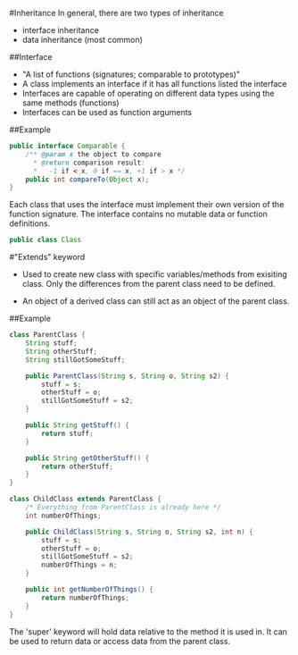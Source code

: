 #Inheritance
In general, there are two types of inheritance
 - interface inheritance
 - data inheritance (most common)

##Interface
 - "A list of functions (signatures; comparable to prototypes)"
 - A class implements an interface if it has all functions listed
   the interface
 - Interfaces are capable of operating on different data types using
   the same methods (functions)
 - Interfaces can be used as function arguments

##Example
```java
public interface Comparable {
    /** @param x the object to compare
      * @return comparison result:
      *   -1 if < x, 0 if == x, +1 if > x */
    public int compareTo(Object x);
}
```
Each class that uses the interface must implement their own version
of the function signature. The interface contains no mutable data
or function definitions.
```java
public class Class 
```

#"Extends" keyword
- Used to create new class with specific variables/methods from exisiting
class. Only the differences from the parent class need to be defined.

- An object of a derived class can still act as an object of the parent
class.

##Example
```java
class ParentClass {
    String stuff;
    String otherStuff;
    String stillGotSomeStuff;

    public ParentClass(String s, String o, String s2) {
        stuff = s;
        otherStuff = o;
        stillGotSomeStuff = s2;
    }

    public String getStuff() {
        return stuff;
    }

    public String getOtherStuff() {
        return otherStuff;
    }
}

class ChildClass extends ParentClass {
    /* Everything from ParentClass is already here */
    int numberOfThings;

    public ChildClass(String s, String o, String s2, int n) {
        stuff = s;
        otherStuff = o;
        stillGotSomeStuff = s2;
        numberOfThings = n;
    }

    public int getNumberOfThings() {
        return numberOfThings;
    }
}
```
The 'super' keyword will hold data relative to the method it is used
in. It can be used to return data or access data from the parent class.
